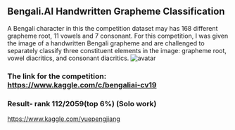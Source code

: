 ## Bengali.AI Handwritten Grapheme Classification
A Bengali character in this the competition dataset may has 168 different grapheme root, 11 vowels and 7 consonant.
For this competition, I was given the image of a handwritten Bengali grapheme and are challenged to separately classify three constituent elements in the image: grapheme root, vowel diacritics, and consonant diacritics.
![avatar](https://www.google.com/imgres?imgurl=https%3A%2F%2Fimages.unsplash.com%2Fphoto-1523895665936-7bfe172b757d%3Fixlib%3Drb-1.2.1%26ixid%3DeyJhcHBfaWQiOjEyMDd9%26w%3D1000%26q%3D80&imgrefurl=https%3A%2F%2Funsplash.com%2Fs%2Fphotos%2Fpicture&tbnid=zdbk7vqxduikYM&vet=12ahUKEwjMnajKoeboAhUK-KwKHSoJAkIQMygDegUIARCfAg..i&docid=NPxUjK-ZSJCGeM&w=1000&h=667&q=picture&ved=2ahUKEwjMnajKoeboAhUK-KwKHSoJAkIQMygDegUIARCfAg)

### The link for the competition: https://www.kaggle.com/c/bengaliai-cv19

### Result- rank 112/2059(top 6%) (Solo work)
https://www.kaggle.com/yuepengjiang

